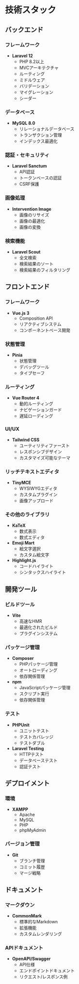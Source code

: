 # 技術スタック

## バックエンド

### フレームワーク
- **Laravel 12**
  - PHP 8.2以上
  - MVCアーキテクチャ
  - ルーティング
  - ミドルウェア
  - バリデーション
  - マイグレーション
  - シーダー

### データベース
- **MySQL 8.0**
  - リレーショナルデータベース
  - トランザクション管理
  - インデックス最適化

### 認証・セキュリティ
- **Laravel Sanctum**
  - API認証
  - トークンベースの認証
  - CSRF保護

### 画像処理
- **Intervention Image**
  - 画像のリサイズ
  - 画像の最適化
  - 画像の変換

### 検索機能
- **Laravel Scout**
  - 全文検索
  - 検索結果のソート
  - 検索結果のフィルタリング

## フロントエンド

### フレームワーク
- **Vue.js 3**
  - Composition API
  - リアクティブシステム
  - コンポーネントベース開発

### 状態管理
- **Pinia**
  - 状態管理
  - デバッグツール
  - タイプセーフ

### ルーティング
- **Vue Router 4**
  - 動的ルーティング
  - ナビゲーションガード
  - 遅延ローディング

### UI/UX
- **Tailwind CSS**
  - ユーティリティファースト
  - レスポンシブデザイン
  - カスタマイズ可能なテーマ

### リッチテキストエディタ
- **TinyMCE**
  - WYSIWYGエディタ
  - カスタムプラグイン
  - 画像アップロード

### その他のライブラリ
- **KaTeX**
  - 数式表示
  - 数式エディタ
- **Emoji Mart**
  - 絵文字選択
  - カスタム絵文字
- **Highlight.js**
  - コードハイライト
  - シンタックスハイライト

## 開発ツール

### ビルドツール
- **Vite**
  - 高速なHMR
  - 最適化されたビルド
  - プラグインシステム

### パッケージ管理
- **Composer**
  - PHPパッケージ管理
  - オートローディング
  - 依存関係管理
- **npm**
  - JavaScriptパッケージ管理
  - スクリプト実行
  - 依存関係管理

### テスト
- **PHPUnit**
  - ユニットテスト
  - テストカバレッジ
  - テストダブル
- **Laravel Testing**
  - HTTPテスト
  - データベーステスト
  - 認証テスト

## デプロイメント

### 環境
- **XAMPP**
  - Apache
  - MySQL
  - PHP
  - phpMyAdmin

### バージョン管理
- **Git**
  - ブランチ管理
  - コミット履歴
  - マージ戦略

## ドキュメント

### マークダウン
- **CommonMark**
  - 標準的なMarkdown
  - 拡張機能
  - カスタムレンダリング

### APIドキュメント
- **OpenAPI/Swagger**
  - API仕様
  - エンドポイントドキュメント
  - リクエスト/レスポンス例 
